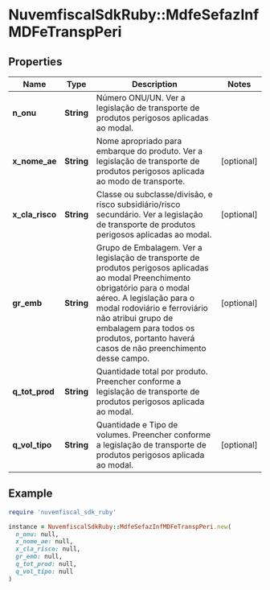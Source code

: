 # NuvemfiscalSdkRuby::MdfeSefazInfMDFeTranspPeri

## Properties

| Name | Type | Description | Notes |
| ---- | ---- | ----------- | ----- |
| **n_onu** | **String** | Número ONU/UN.  Ver a legislação de transporte de produtos perigosos aplicadas ao modal. |  |
| **x_nome_ae** | **String** | Nome apropriado para embarque do produto.  Ver a legislação de transporte de produtos perigosos aplicada ao modo de transporte. | [optional] |
| **x_cla_risco** | **String** | Classe ou subclasse/divisão, e risco subsidiário/risco secundário.  Ver a legislação de transporte de produtos perigosos aplicadas ao modal. | [optional] |
| **gr_emb** | **String** | Grupo de Embalagem.  Ver a legislação de transporte de produtos perigosos aplicadas ao modal  Preenchimento obrigatório para o modal aéreo.  A legislação para o modal rodoviário e ferroviário não atribui grupo de embalagem para todos os produtos, portanto haverá casos de não preenchimento desse campo. | [optional] |
| **q_tot_prod** | **String** | Quantidade total por produto.  Preencher conforme a legislação de transporte de produtos perigosos aplicada ao modal. |  |
| **q_vol_tipo** | **String** | Quantidade e Tipo de volumes.  Preencher conforme a legislação de transporte de produtos perigosos aplicada ao modal. | [optional] |

## Example

```ruby
require 'nuvemfiscal_sdk_ruby'

instance = NuvemfiscalSdkRuby::MdfeSefazInfMDFeTranspPeri.new(
  n_onu: null,
  x_nome_ae: null,
  x_cla_risco: null,
  gr_emb: null,
  q_tot_prod: null,
  q_vol_tipo: null
)
```


